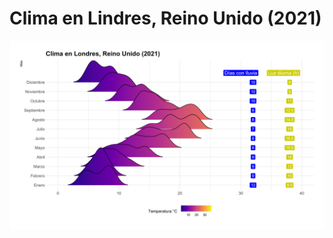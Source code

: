 # Clima en Lindres, Reino Unido (2021)

![Alt text](https://github.com/freddyvillabona/clima/blob/master/clima_Londres.svg)
